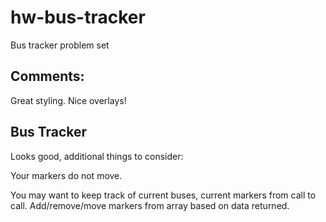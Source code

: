 # hw-bus-tracker
Bus tracker problem set

Comments:
---------

Great styling. Nice overlays!

Bus Tracker
-------------
Looks good, additional things to consider:

Your markers do not move.

You may want to keep track of current buses, current markers from call to call. Add/remove/move markers from array based on data returned.
